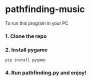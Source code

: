 # pathfinding-music

To run this program in your PC 

### 1. Clone the repo
### 2. Install pygame 
`pip install pygame`
### 4. Run pathfinding.py and enjoy!
